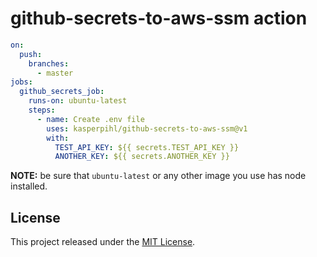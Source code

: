 # github-secrets-to-aws-ssm action

```yaml
on:
  push:
    branches:
      - master
jobs:
  github_secrets_job:
    runs-on: ubuntu-latest
    steps:
      - name: Create .env file
        uses: kasperpihl/github-secrets-to-aws-ssm@v1
        with:
          TEST_API_KEY: ${{ secrets.TEST_API_KEY }}
          ANOTHER_KEY: ${{ secrets.ANOTHER_KEY }}
```

**NOTE:** be sure that `ubuntu-latest` or any other image you use has node installed.

## License

This project released under the [MIT License](LICENSE).
